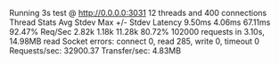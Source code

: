 Running 3s test @ http://0.0.0.0:3031
  12 threads and 400 connections
  Thread Stats   Avg      Stdev     Max   +/- Stdev
    Latency     9.50ms    4.06ms  67.11ms   92.47%
    Req/Sec     2.82k     1.18k   11.28k    80.72%
  102000 requests in 3.10s, 14.98MB read
  Socket errors: connect 0, read 285, write 0, timeout 0
Requests/sec:  32900.37
Transfer/sec:      4.83MB
